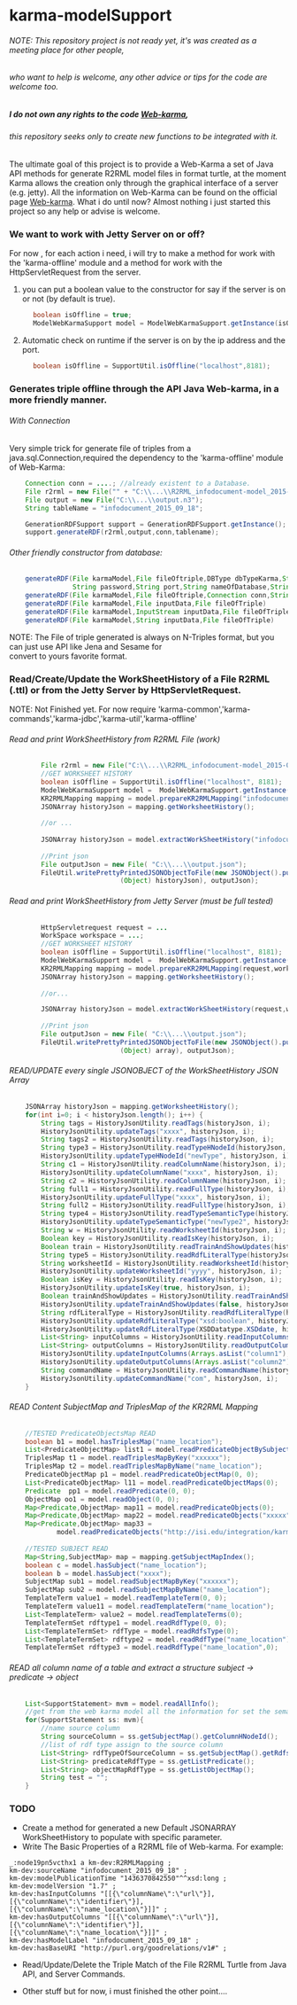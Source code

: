 karma-modelSupport
================================
###### NOTE: This repository  project is not ready yet, it's was created as a meeting place for other people,
###### who want to help is welcome, any other advice or tips for the code are welcome too.
##### I do not own any rights to the code [Web-karma](https://github.com/usc-isi-i2/Web-Karma), 
###### this repository seeks only to create new functions to be integrated with it.
The ultimate goal of this project is to provide a Web-Karma a set of Java API methods for generate R2RML model files 
in format turtle, at the moment Karma allows the creation only through the graphical interface of a server (e.g. jetty).
All the information on Web-Karma can be found on the official page [Web-karma](https://github.com/usc-isi-i2/Web-Karma).
What i do until now? Almost nothing i just started this project so any help or advise is welcome.

### We want to work with Jetty Server on or off?

For now , for each action i need, i will try to make a method for work with the 'karma-offline' module and a method 
for work with the HttpServletRequest from the server.
1) you can put a boolean value to the constructor for say if the server is on or not (by default is true).
```java
      boolean isOffline = true;
      ModelWebKarmaSupport model = ModelWebKarmaSupport.getInstance(isOffline);
```
2) Automatic check on runtime if the server is on by the ip address and the port.
```java
      boolean isOffline = SupportUtil.isOffline("localhost",8181);
```
### Generates triple offline through the API Java Web-karma, in a more friendly manner.
###### With Connection
Very simple trick for generate file of triples from a java.sql.Connection,required the dependency to the 'karma-offline' module of Web-Karma:
```java
    Connection conn = ....; //already existent to a Database.
    File r2rml = new File("" + "C:\\...\\R2RML_infodocument-model_2015-07-08.ttl");
    File output = new File("C:\\...\\output.n3");
    String tableName = "infodocument_2015_09_18";

    GenerationRDFSupport support = GenerationRDFSupport.getInstance();
    support.generateRDF(r2rml,output,conn,tablename);
```
###### Other friendly constructor from database:
```java
    generateRDF(File karmaModel,File fileOftriple,DBType dbTypeKarma,String hostname,String username,
                String password,String port,String nameOfDatabase,String nameOfTable)
    generateRDF(File karmaModel,File fileOftriple,Connection conn,String nameOfTable)
    generateRDF(File karmaModel,File inputData,File fileOfTriple)
    generateRDF(File karmaModel,InputStream inputData,File fileOfTriple)
    generateRDF(File karmaModel,String inputData,File fileOfTriple)
```
NOTE: The File of triple generated is always on N-Triples format, but you can just use API like Jena and Sesame for    
convert to yours favorite format.
### Read/Create/Update the WorkSheetHistory of a File R2RML (.ttl) or from the Jetty Server by HttpServletRequest.

NOTE: Not Finished yet. For now require 'karma-common','karma-commands','karma-jdbc','karma-util','karma-offline'

###### Read and print WorkSheetHistory from R2RML File (work)
```java
        File r2rml = new File("C:\\...\\R2RML_infodocument-model_2015-07-08.ttl");
        //GET WORKSHEET HISTORY
        boolean isOffline = SupportUtil.isOffline("localhost", 8181);
        ModelWebKarmaSupport model =  ModelWebKarmaSupport.getInstance(isOffline);
        KR2RMLMapping mapping = model.prepareKR2RMLMapping("infodocument_2015_09_18", r2rml);
        JSONArray historyJson = mapping.getWorksheetHistory();
        
        //or ...
        
        JSONArray historyJson = model.extractWorkSheetHistory("infodocument_2015_09_18", r2rml);
        
        //Print json
        File outputJson = new File( "C:\\...\\output.json");
        FileUtil.writePrettyPrintedJSONObjectToFile(new JSONObject().put("WorkSheetHistory", 
                            (Object) historyJson), outputJson);
```

###### Read and print WorkSheetHistory from Jetty Server (must be full tested)
```java
        HttpServletrequest request = ...
        WorkSpace workspace = ...;
        //GET WORKSHEET HISTORY
        boolean isOffline = SupportUtil.isOffline("localhost", 8181);
        ModelWebKarmaSupport model =  ModelWebKarmaSupport.getInstance(isOffline);
        KR2RMLMapping mapping = model.prepareKR2RMLMapping(request,workspace);
        JSONArray historyJson = mapping.getWorksheetHistory();
        
        //or...

        JSONArray historyJson = model.extractWorkSheetHistory(request,workspace);
    
        //Print json
        File outputJson = new File( "C:\\...\\output.json");
        FileUtil.writePrettyPrintedJSONObjectToFile(new JSONObject().put("WorkSheetHistory", 
                            (Object) array), outputJson);
```
###### READ/UPDATE every single JSONOBJECT of the WorkSheetHistory JSON Array
```java
    JSONArray historyJson = mapping.getWorksheetHistory();
    for(int i=0; i < historyJson.length(); i++) {
        String tags = HistoryJsonUtility.readTags(historyJson, i);
        HistoryJsonUtility.updateTags("xxxx", historyJson, i);
        String tags2 = HistoryJsonUtility.readTags(historyJson, i);
        String type3 = HistoryJsonUtility.readTypeHNodeId(historyJson, i);
        HistoryJsonUtility.updateTypeHNodeId("newType", historyJson, i);
        String c1 = HistoryJsonUtility.readColumnName(historyJson, i);
        HistoryJsonUtility.updateColumnName("xxxx", historyJson, i);
        String c2 = HistoryJsonUtility.readColumnName(historyJson, i);
        String full1 = HistoryJsonUtility.readFullType(historyJson, i);
        HistoryJsonUtility.updateFullType("xxxx", historyJson, i);
        String full2 = HistoryJsonUtility.readFullType(historyJson, i);
        String type4 = HistoryJsonUtility.readTypeSemanticType(historyJson, i);
        HistoryJsonUtility.updateTypeSemanticType("newType2", historyJson, i);
        String w = HistoryJsonUtility.readWorksheetId(historyJson, i);
        Boolean key = HistoryJsonUtility.readIsKey(historyJson, i);
        Boolean train = HistoryJsonUtility.readTrainAndShowUpdates(historyJson, i);
        String type5 = HistoryJsonUtility.readRdfLiteralType(historyJson, i);
        String worksheetId = HistoryJsonUtility.readWorksheetId(historyJson, i);
        HistoryJsonUtility.updateWorksheetId("yyyy", historyJson, i);
        Boolean isKey = HistoryJsonUtility.readIsKey(historyJson, i);
        HistoryJsonUtility.updateIsKey(true, historyJson, i);
        Boolean trainAndShowUpdates = HistoryJsonUtility.readTrainAndShowUpdates(historyJson, i);
        HistoryJsonUtility.updateTrainAndShowUpdates(false, historyJson, i);
        String rdfLiteralType = HistoryJsonUtility.readRdfLiteralType(historyJson, i);
        HistoryJsonUtility.updateRdfLiteralType("xsd:boolean", historyJson, i);
        HistoryJsonUtility.updateRdfLiteralType(XSDDatatype.XSDdate, historyJson, i); //Tricky you can use jena XSDDatatype
        List<String> inputColumns = HistoryJsonUtility.readInputColumns(historyJson, i);
        List<String> outputColumns = HistoryJsonUtility.readOutputColumns(historyJson, i);
        HistoryJsonUtility.updateInputColumns(Arrays.asList("column1"), historyJson, i);
        HistoryJsonUtility.updateOutputColumns(Arrays.asList("column2"), historyJson, i);
        String commandName = HistoryJsonUtility.readCommandName(historyJson, i);
        HistoryJsonUtility.updateCommandName("com", historyJson, i);
    }
```
###### READ Content SubjectMap and TriplesMap of the KR2RML Mapping
```java
    //TESTED PredicateObjectsMap READ
    boolean b1 = model.hasTriplesMap("name_location");
    List<PredicateObjectMap> list1 = model.readPredicateObjectBySubject("name_location");
    TriplesMap t1 = model.readTriplesMapByKey("xxxxxx");
    TriplesMap t2 = model.readTriplesMapByName("name_location");
    PredicateObjectMap p1 = model.readPredicateObjectMap(0, 0);
    List<PredicateObjectMap> l11 = model.readPredicateObjectMaps(0);
    Predicate  pp1 = model.readPredicate(0, 0);
    ObjectMap oo1 = model.readObject(0, 0);
    Map<Predicate,ObjectMap> map11 = model.readPredicateObjects(0);
    Map<Predicate,ObjectMap> map22 = model.readPredicateObjects("xxxxx");
    Map<Predicate,ObjectMap> map33 =
            model.readPredicateObjects("http://isi.edu/integration/karma/dev#TriplesMap_920bef46-4975-42a1-8789-4213e27a6f41");
    
    //TESTED SUBJECT READ
    Map<String,SubjectMap> map = mapping.getSubjectMapIndex();
    boolean c = model.hasSubject("name_location");
    boolean b = model.hasSubject("xxxx");
    SubjectMap sub1 = model.readSubjectMapByKey("xxxxxx");
    SubjectMap sub2 = model.readSubjectMapByName("name_location");
    TemplateTerm value1 = model.readTemplateTerm(0, 0);
    TemplateTerm value11 = model.readTemplateTerm("name_location");
    List<TemplateTerm> value2 = model.readTemplateTerms(0);
    TemplateTermSet rdftype1 = model.readRdfType(0, 0);
    List<TemplateTermSet> rdfType = model.readRdfsType(0);
    List<TemplateTermSet> rdftype2 = model.readRdfType("name_location");
    TemplateTermSet rdftype3 = model.readRdfType("name_location",0);
```
###### READ all column name of a table and extract a structure subject -> predicate -> object
```java
    List<SupportStatement> mvm = model.readAllInfo();
    //get from the web karma model all the information for set the semantic type
    for(SupportStatement ss: mvm){
        //name source column
        String sourceColumn = ss.getSubjectMap().getColumnHNodeId();
        //list of rdf type assign to the source column
        List<String> rdfTypeOfSourceColumn = ss.getSubjectMap().getRdfsTypeString();
        List<String> predicateRdfType = ss.getListPredicate();
        List<String> objectMapRdfType = ss.getListObjectMap();
        String test = "";
    }
```
### TODO

- Create a method for generated a new Default JSONARRAY WorkSheetHistory to populate with specific parameter.
- Write The Basic Properties of a R2RML file of Web-karma.
For example:
```text
_:node19pn5vcthx1 a km-dev:R2RMLMapping ;
km-dev:sourceName "infodocument_2015_09_18" ;
km-dev:modelPublicationTime "1436370842550"^^xsd:long ;
km-dev:modelVersion "1.7" ;
km-dev:hasInputColumns "[[{\"columnName\":\"url\"}],[{\"columnName\":\"identifier\"}],[{\"columnName\":\"name_location\"}]]" ;
km-dev:hasOutputColumns "[[{\"columnName\":\"url\"}],[{\"columnName\":\"identifier\"}],[{\"columnName\":\"name_location\"}]]" ;
km-dev:hasModelLabel "infodocument_2015_09_18" ;
km-dev:hasBaseURI "http://purl.org/goodrelations/v1#" ;
```
- Read/Update/Delete the Triple Match of the File R2RML Turtle from Java API, and Server Commands.

- Other stuff but for now, i must finished the other point....



